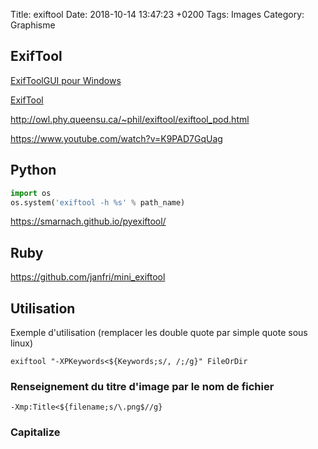 Title:  exiftool
Date:   2018-10-14 13:47:23 +0200
Tags: Images
Category: Graphisme


## ExifTool

[ExifToolGUI pour Windows](http://u88.n24.queensu.ca/~bogdan/)

[ExifTool](http://owl.phy.queensu.ca/~phil/exiftool/)

<http://owl.phy.queensu.ca/~phil/exiftool/exiftool_pod.html>

<https://www.youtube.com/watch?v=K9PAD7GqUag>

## Python

```python
import os 
os.system('exiftool -h %s' % path_name)
```

<https://smarnach.github.io/pyexiftool/>

## Ruby

<https://github.com/janfri/mini_exiftool>

## Utilisation

Exemple d'utilisation (remplacer les double quote par simple quote sous linux)

	exiftool "-XPKeywords<${Keywords;s/, /;/g}" FileOrDir

### Renseignement du titre d'image par le nom de fichier

	-Xmp:Title<${filename;s/\.png$//g}

### Capitalize

